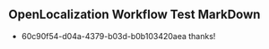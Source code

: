 ## OpenLocalization Workflow Test MarkDown
* 60c90f54-d04a-4379-b03d-b0b103420aea 
thanks!<!--HONumber=Mar16_HO4-->
